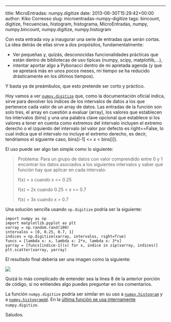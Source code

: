 ---
title: MicroEntradas: numpy.digitize
date: 2013-06-30T15:29:42+00:00
author: Kiko Correoso
slug: microentradas-numpy-digitize
tags: bincount, digitize, frecuencias, histogram, histograma, MicroEntradas, numpy, numpy.bincount, numpy.digitize, numpy.histogram

Con esta entrada voy a inaugurar una serie de entradas que serán cortas. La idea detrás de ellas sirve a dos propósitos, fundamentalmente:

  * Ver pequeñas y, quizás, desconocidas funcionalidades prácticas que están dentro de bibliotecas de uso típicas (numpy, scipy, matplotlib,...),
  * intentar aportar algo a Pybonacci dentro de mi apretada agenda (y que se apretará más en unos pocos meses, mi tiempo se ha reducido drásticamente en los últimos tiempos).

Y basta ya de preámbulos, que esto pretende ser corto y práctico.

Hoy vamos a ver [`numpy.digitize`](http://docs.scipy.org/doc/numpy/reference/generated/numpy.digitize.html) que, como la documentación oficial indica, sirve para devolver los índices de los intervalos de datos a los que pertenece cada valor de un array de datos. Las entradas de la función son solo tres, el array en cuestión a evaluar (array), los valores que establecen los intervalos (bins) y una una palabra clave opcional que establece si los valores a tener en cuenta como extremos del intervalo incluyen el extremo derecho o el izquierdo del intervalo (el valor por defecto es right==False, lo cual indica que el intervalo no incluye el extremo derecho, es decir, tendríamos el siguiente caso, bins[i-1] <= x < bins[i]).

El uso puede ser algo tan simple como lo siguiente:

> Problema: Para un grupo de datos con valor comprendido entre 0 y 1 encontrar los datos asociados a los siguientes intervalos y saber qué función hay que aplicar en cada intervalo:
> 
> f(x) = x cuando x <= 0.25
> 
> f(x) = 2x cuando 0.25 > x >= 0.7
> 
> f(x) = 3x cuando x > 0.7

Una solución sencilla usando `np.digitize` podría ser la siguiente:

<pre><code class="language-python">import numpy as np
import matplotlib.pyplot as plt
xarray = np.random.rand(100)
intervalos = [0, 0.25, 0.7, 1]
indices = np.digitize(xarray, intervalos, right=True)
funcs = [lambda x: x, lambda x: 2*x, lambda x: 3*x]
yarray = [funcs[indice-1](x) for x, indice in zip(xarray, indices)]
plt.scatter(xarray, yarray)</code></pre>

El resultado final debería ser una imagen como la siguiente:

![](http://pybonacci.org/images/2013/06/imagen-png-382-c397-253-pc3adxeles.png)

Quizá lo más complicado de entender sea la línea 8 de la anterior porción de código, si no entiendes algo puedes preguntar en los comentarios.

La función `numpy.digitize` podría ser similar en su uso a [`numpy.histogram`](http://docs.scipy.org/doc/numpy/reference/generated/numpy.histogram.html#numpy.histogram) y a [`numpy.histogramdd`](http://docs.scipy.org/doc/numpy/reference/generated/numpy.histogramdd.html#numpy.histogramdd). En la [última función se usa internamente](https://github.com/numpy/numpy/blob/v1.7.0/numpy/lib/function_base.py#L349) `numpy.digitize`.

Saludos.